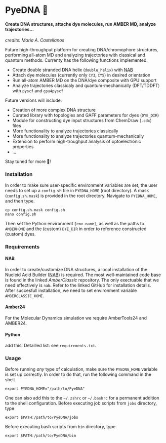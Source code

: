 # PyeDNA 🧬
#### Create DNA structures, attache dye molecules, run AMBER MD, analyze trajectories...

*credits: Maria A. Castellanos*

Future high-throughput platform for creating DNA/chromophore structures, performing all-atom MD and analyzing trajectories with classical and quantum methods.
Currenty has the following functions implemented:

- Create double stranded DNA helix (`double_helix`) with [NAB](https://github.com/Amber-MD/AmberClassic.git)
- Attach dye molecules (currently only `CY3`, `CY5`) in desired orientation
- Run all-atom AMBER MD on the DNA/dye composite with GPU support
- Analyze trajectories classicaly and quantum-mechanically (DFT/TDDFT) with `pyscf` and `gpu4pyscf`

Future versions will include:
- Creation of more complex DNA structure
- Curated library with topologies and GAFF parameters for dyes (`DYE_DIR`)
- Module for constructing dye input structures from ChemDraw (`.cdx`) files
- More functionality to analyze trajectories classically
- More functionality to analyze trajectories quantum-mechanically
- Extension to perform high-troughput analysis of optoelectronic properties 
- ...

Stay tuned for more 🚨!


### Installation

In order to make sure user-specific environment variables are set, the user needs to set up a `config.sh` file in `PYEDNA_HOME` (root directory). A mask (`config.sh.mask`) is provided in the root directory. Navigate to `PYEDNA_HOME`, and then type.  

```
cp config.sh.mask config.sh
nano config.sh
```

Then set the Python environment `[env-name]`, as well as the paths to `AMBERHOME` and the (custom) `DYE_DIR` in order to reference constructed (custom) dyes.


### Requirements

#### NAB
In order to create/customize DNA structures, a local installation of the Nucleid Acid Builder ([NAB](https://github.com/Amber-MD/AmberClassic.git)) is required. The most well-maintained code base is found in the linked *AmberClassic* repository. The only exectuable that we need effectively is `nab`. Refer to the linked GitHub for installation details. After succesfull installation, we need to set environment variable `AMBERCLASSIC_HOME`. 

#### Amber24
For the Molecular Dynamics simulation we require AmberTools24 and AMBER24. 

#### Python
add this! Detailled list: see `requirements.txt`.


### Usage

Before running *any* type of calculation, make sure the `PYEDNA_HOME` variable is set up correctly. In order to do that, run the following command in the shell

```
export PYEDNA_HOME="/path/to/PyeDNA"
```
One can also add this to the `~/.zshrc` or `~/.bashrc` for a permanent addition to the shell configuration.
Before executing job scripts from `jobs` directory, type

```
export $PATH:/path/to/PyeDNA/jobs
```

Before executing bash scripts from `bin` directory, type

```
export $PATH:/path/to/PyeDNA/bin
```